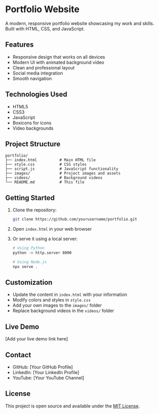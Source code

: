 # Portfolio Website

A modern, responsive portfolio website showcasing my work and skills. Built with HTML, CSS, and JavaScript.

## Features

- Responsive design that works on all devices
- Modern UI with animated background video
- Clean and professional layout
- Social media integration
- Smooth navigation

## Technologies Used

- HTML5
- CSS3
- JavaScript
- Boxicons for icons
- Video backgrounds

## Project Structure

```
portfolio/
├── index.html          # Main HTML file
├── style.css           # CSS styles
├── script.js           # JavaScript functionality
├── images/             # Project images and assets
├── videos/             # Background videos
└── README.md           # This file
```

## Getting Started

1. Clone the repository:
   ```bash
   git clone https://github.com/yourusername/portfolio.git
   ```

2. Open `index.html` in your web browser

3. Or serve it using a local server:
   ```bash
   # Using Python
   python -m http.server 8000
   
   # Using Node.js
   npx serve .
   ```

## Customization

- Update the content in `index.html` with your information
- Modify colors and styles in `style.css`
- Add your own images to the `images/` folder
- Replace background videos in the `videos/` folder

## Live Demo

[Add your live demo link here]

## Contact

- GitHub: [Your GitHub Profile]
- LinkedIn: [Your LinkedIn Profile]
- YouTube: [Your YouTube Channel]

## License

This project is open source and available under the [MIT License](LICENSE). 